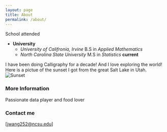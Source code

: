 ```yaml
---
layout: page
title: About
permalink: /about/
---
```

School attended  
  * __University__ 
    - _University of Califronia, Irvine_  B.S in _Applied Mathematics_ 
    - _North Carolina State University_   M.S in _Statistics_ __current__

I have been doing Calligraphy for a decade! 
And I love exploring the world! 
Here is a pictue of the sunset I got from the great Salt Lake in Utah.
![Sunset](/Users/CKA/Downloads/sunset.jpg)



### More Information

Passionate data player and food lover 
### Contact me

[jwang252@ncsu.edu]
